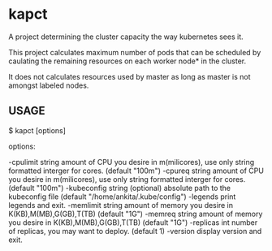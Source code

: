 # kapct
A project determining the cluster capacity the way kubernetes sees it.

This project calculates maximum number of pods that can be scheduled by caulating the remaining resources on each worker node* in the cluster.

It does not calculates resources used by master as long as master is not amongst labeled nodes.

## USAGE
$ kapct [options]

options:

-cpulimit string
    amount of CPU you desire in m(milicores), use only string formatted interger for cores. (default "100m")
-cpureq string
    amount of CPU you desire in m(milicores), use only string formatted interger for cores. (default "100m")
-kubeconfig string
    (optional) absolute path to the kubeconfig file (default "/home/ankita/.kube/config")
-legends
    print legends and exit.
-memlimit string
    amount of memory you desire in K(KB),M(MB),G(GB),T(TB) (default "1G")
-memreq string
    amount of memory you desire in K(KB),M(MB),G(GB),T(TB) (default "1G")
-replicas int
    number of replicas, you may want to deploy. (default 1)
-version
    display version and exit.
